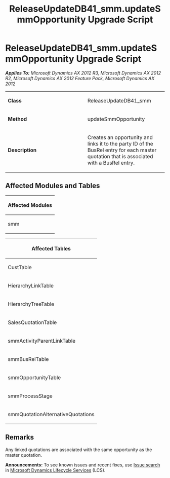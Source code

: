 ﻿---
title: ReleaseUpdateDB41_smm.updateSmmOpportunity Upgrade Script
TOCTitle: ReleaseUpdateDB41_smm.updateSmmOpportunity Upgrade Script
ms:assetid: 1dac7219-edf3-91b9-55d9-9c7cefd18231
ms:mtpsurl: https://msdn.microsoft.com/en-us/library/JJ684820(v=AX.60)
ms:contentKeyID: 49707023
ms.date: 05/18/2015
mtps_version: v=AX.60
---

# ReleaseUpdateDB41\_smm.updateSmmOpportunity Upgrade Script 


_**Applies To:** Microsoft Dynamics AX 2012 R3, Microsoft Dynamics AX 2012 R2, Microsoft Dynamics AX 2012 Feature Pack, Microsoft Dynamics AX 2012_

<table>
<colgroup>
<col style="width: 50%" />
<col style="width: 50%" />
</colgroup>
<tbody>
<tr class="odd">
<td><p><strong>Class</strong></p></td>
<td><p>ReleaseUpdateDB41_smm</p></td>
</tr>
<tr class="even">
<td><p><strong>Method</strong></p></td>
<td><p>updateSmmOpportunity</p></td>
</tr>
<tr class="odd">
<td><p><strong>Description</strong></p></td>
<td><p>Creates an opportunity and links it to the party ID of the BusRel entry for each master quotation that is associated with a BusRel entry.</p></td>
</tr>
</tbody>
</table>


## Affected Modules and Tables

<table>
<colgroup>
<col style="width: 100%" />
</colgroup>
<thead>
<tr class="header">
<th><p>Affected Modules</p></th>
</tr>
</thead>
<tbody>
<tr class="odd">
<td><p>smm</p></td>
</tr>
</tbody>
</table>


<table>
<colgroup>
<col style="width: 100%" />
</colgroup>
<thead>
<tr class="header">
<th><p>Affected Tables</p></th>
</tr>
</thead>
<tbody>
<tr class="odd">
<td><p>CustTable</p></td>
</tr>
<tr class="even">
<td><p>HierarchyLinkTable</p></td>
</tr>
<tr class="odd">
<td><p>HierarchyTreeTable</p></td>
</tr>
<tr class="even">
<td><p>SalesQuotationTable</p></td>
</tr>
<tr class="odd">
<td><p>smmActivityParentLinkTable</p></td>
</tr>
<tr class="even">
<td><p>smmBusRelTable</p></td>
</tr>
<tr class="odd">
<td><p>smmOpportunityTable</p></td>
</tr>
<tr class="even">
<td><p>smmProcessStage</p></td>
</tr>
<tr class="odd">
<td><p>smmQuotationAlternativeQuotations</p></td>
</tr>
</tbody>
</table>


## Remarks

Any linked quotations are associated with the same opportunity as the master quotation.

  
**Announcements:** To see known issues and recent fixes, use [Issue search](http://go.microsoft.com/fwlink/?linkid=389258) in [Microsoft Dynamics Lifecycle Services](http://go.microsoft.com/fwlink/?linkid=306505) (LCS).

